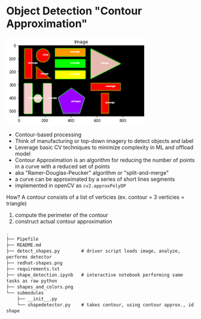 # Object Detection "Contour Approximation"

![image](./redhat-shape-detection.png)
- Contour-based processing
- Think of manufacturing or top-down imagery to detect objects and label
- Leverage basic CV techniques to minimize complexity in ML and offload model
- Contour Approximation is an algorithm for reducing the number of points in a curve with a reduced set of points
- aka "Ramer-Douglas-Peucker" algorithm or "split-and-merge"
- a curve can be approximated by a series of short lines segments
- implemented in openCV as `cv2.approxPolyDP`

How?
A contour consists of a list of verticies (ex. contour = 3 verticies = triangle)
1. compute the perimeter of the contour
1. construct actual contour approximation

```
.
├── Pipefile
├── README.md
├── detect_shapes.py        # driver script loads image, analyze, performs detector
├── redhat-shapes.png
├── requirements.txt
├── shape_detection.ipynb   # interactive notebook performing same tasks as raw python
├── shapes_and_colors.png
└── submodules
    ├── __init__.py
    └── shapedetector.py    # takes contour, using contour approx., id shape

```